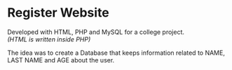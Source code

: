 # Register Website

Developed with HTML, PHP and MySQL for a college project.<br>
*(HTML is written inside PHP)*

The idea was to create a Database that keeps information related to NAME, LAST NAME and AGE about the user.
